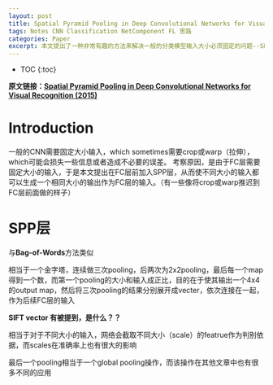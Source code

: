 ```yaml
---
layout: post
title: Spatial Pyramid Pooling in Deep Convolutional Networks for Visual Recognition
tags: Notes CNN Classification NetComponent FL 思路
categories: Paper
excerpt: 本文提出了一种非常有趣的方法来解决一般的分类模型输入大小必须固定的问题--SPP层。这种层的构建方式中蕴含的思想是非常有趣的，根本上是一种对感受野大小做文章的方法，它通过不同大小的pooling使最终能获得很多感受野大小不同的输出。这种思想后来被广泛的用在Semantic Segmentation等多个需要不同大小的感受野的任务中。
---
```


* TOC
{:toc}

**原文链接：[Spatial Pyramid Pooling in Deep Convolutional Networks for Visual Recognition (2015)](https://arxiv.org/pdf/1406.4729.pdf)**

# Introduction

一般的CNN需要固定大小输入，which sometimes需要crop或warp（拉伸），which可能会损失一些信息或者造成不必要的误差。
考察原因，是由于FC层需要固定大小的输入，于是本文提出在FC层前加入SPP层，从而使不同大小的输入都可以生成一个相同大小的输出作为FC层的输入。（有一些像将crop或warp推迟到FC层前面做的样子）

# SPP层

与**Bag-of-Words**方法类似

相当于一个金字塔，连续做三次pooling，后两次为2x2pooling，最后每一个map得到一个数，而第一个pooling的大小和输入成正比，目的在于使其输出一个4x4的output map，然后将三次pooling的结果分别展开成vecter，依次连接在一起，作为后续FC层的输入

**SIFT vector 有被提到，是什么？？**

相当于对于不同大小的输入，网络会截取不同大小（scale）的featrue作为判别依据，而scales在准确率上也有很大的影响

最后一个pooling相当于一个global pooling操作，而该操作在其他文章中也有很多不同的应用